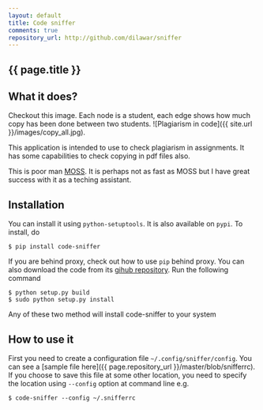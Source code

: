 ```yaml
---
layout: default 
title: Code sniffer
comments: true
repository_url: http://github.com/dilawar/sniffer
---
```


## {{ page.title }} 

## What it does?

Checkout this image. Each node is a student, each edge shows how much copy has
been done between two students. ![Plagiarism in code]({{ site.url }}/images/copy_all.jpg).

This application is intended to use to check plagiarism in assignments. It has
some capabilities to check copying in pdf files also.

This is poor man [MOSS](http://theory.stanford.edu/~aiken/moss/). It is perhaps
not as fast as MOSS but I have great success with it as a teching assistant.

## Installation

You can install it using `python-setuptools`. It is also available on `pypi`. To
install, do

    $ pip install code-sniffer 

If you are behind proxy, check out how to use `pip` behind proxy. You can also
download the code from its [gihub repository]({{page.repository_url}}). Run the
following command

    $ python setup.py build 
    $ sudo python setup.py install 

Any of these two method will install code-sniffer to your system

## How to use it

First you need to create a configuration file `~/.config/sniffer/config`. You
can see a [sample file here]({{ page.repository_url }}/master/blob/snifferrc).
If you choose to save this file at some other location, you need to specify the
location using `--config` option at command line e.g.

    $ code-sniffer --config ~/.snifferrc 


